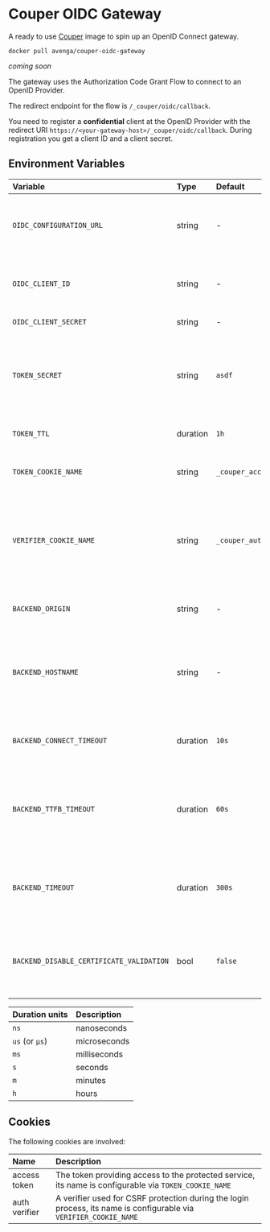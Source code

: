 # Couper OIDC Gateway

A ready to use [Couper](https://github.com/avenga/couper) image to spin up an OpenID Connect gateway.

`docker pull avenga/couper-oidc-gateway`

_coming soon_

The gateway uses the Authorization Code Grant Flow to connect to an OpenID Provider.

The redirect endpoint for the flow is `/_couper/oidc/callback`.

You need to register a **confidential** client at the OpenID Provider with the redirect URI `https://<your-gateway-host>/_couper/oidc/callback`. During registration you get a client ID and a client secret.

## Environment Variables

| Variable | Type | Default | Description | Example |
| :------- | :--- | :------ | :---------- | :------ |
| `OIDC_CONFIGURATION_URL` | string | - | The URL of the OpenID configuration at the OpenID Provider | `https://.../.well-known/openid-configuration` |
| `OIDC_CLIENT_ID` | string | - | The client ID of the client registered at the OpenID Provider | - |
| `OIDC_CLIENT_SECRET` | string | - | The client secret | - |
| `TOKEN_SECRET` | string | `asdf` | The secret used for signing the access token (the signature algorithm is `HS256`) | `$e(rE4` |
| `TOKEN_TTL` | duration | `1h` | The time-to-live of the access token | `1h` |
| `TOKEN_COOKIE_NAME` | string | `_couper_access_token` | The name of the cookie storing the access token | `_couper_access_token` |
| `VERIFIER_COOKIE_NAME` | string | `_couper_authvv` | The name of the cookie storing the verifier used for CSRF protection during the login process | `_couper_authvv` |
| `BACKEND_ORIGIN` | string | - | The origin of the service to be protected | `https://www.example.com` |
| `BACKEND_HOSTNAME` | string | - | The value of the HTTP host header field for the request to the protected service | - |
| `BACKEND_CONNECT_TIMEOUT` | duration | `10s` | The total timeout for dialing and connect to the origin | - |
| `BACKEND_TTFB_TIMEOUT` | duration | `60s` | The duration from writing the full request to the origin and receiving the answer | - |
| `BACKEND_TIMEOUT` | duration | `300s` | The total deadline duration a backend request has for write and read/pipe | - |
| `BACKEND_DISABLE_CERTIFICATE_VALIDATION` | bool | `false` | Disables the peer certificate validation for the protected service | - |

| Duration units | Description  |
| :------------- | :----------- |
| `ns`           | nanoseconds  |
| `us` (or `µs`) | microseconds |
| `ms`           | milliseconds |
| `s`            | seconds      |
| `m`            | minutes      |
| `h`            | hours        |

## Cookies

The following cookies are involved:

| Name | Description |
| :--- | :---------- |
| access token | The token providing access to the protected service, its name is configurable via `TOKEN_COOKIE_NAME` |
| auth verifier | A verifier used for CSRF protection during the login process, its name is configurable via `VERIFIER_COOKIE_NAME` |
